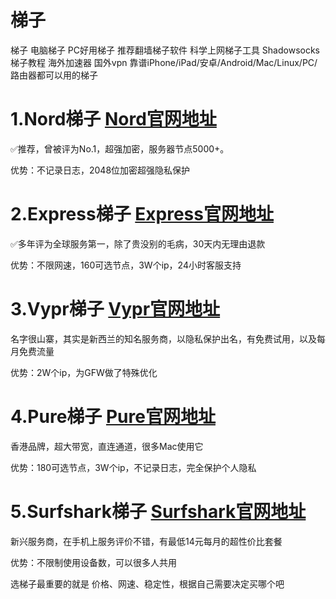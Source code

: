 # 梯子
梯子 电脑梯子 PC好用梯子 推荐翻墙梯子软件 科学上网梯子工具 Shadowsocks梯子教程 海外加速器 国外vpn 靠谱iPhone/iPad/安卓/Android/Mac/Linux/PC/路由器都可以用的梯子

# 1.Nord梯子 [Nord官网地址](https://dwz.cn/BPpau6xr)
✅推荐，曾被评为No.1，超强加密，服务器节点5000+。

优势：不记录日志，2048位加密超强隐私保护

# 2.Express梯子 [Express官网地址](https://dwz.cn/juFrGDl6)
✅多年评为全球服务第一，除了贵没别的毛病，30天内无理由退款

优势：不限网速，160可选节点，3W个ip，24小时客服支持

# 3.Vypr梯子 [Vypr官网地址](https://dwz.cn/oL46PiPj)
名字很山寨，其实是新西兰的知名服务商，以隐私保护出名，有免费试用，以及每月免费流量

优势：2W个ip，为GFW做了特殊优化

# 4.Pure梯子 [Pure官网地址](https://dwz.cn/OWsIl35V)
香港品牌，超大带宽，直连通道，很多Mac使用它

优势：180可选节点，3W个ip，不记录日志，完全保护个人隐私

# 5.Surfshark梯子 [Surfshark官网地址](https://dwz.cn/HhgQ2u6B)
新兴服务商，在手机上服务评价不错，有最低14元每月的超性价比套餐

优势：不限制使用设备数，可以很多人共用

选梯子最重要的就是 价格、网速、稳定性，根据自己需要决定买哪个吧
